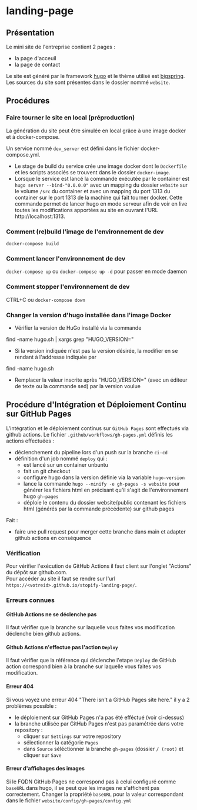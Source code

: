 # landing-page
## Présentation
Le mini site de l'entreprise contient 2 pages :
- la page d'acceuil
- la page de contact

Le site est généré par le framework [hugo](https://gohugo.io/) et le thème utilisé est [bigspring](https://themes.gohugo.io/bigspring-hugo-startup-theme/).
Les sources du site sont présentes dans le dossier nommé `website`.

## Procédures
### Faire tourner le site en local (préproduction)
La génération du site peut être simulée en local grâce à une image docker et à docker-compose.

Un service nommé `dev_server` est défini dans le fichier docker-compose.yml.
- Le stage de build du service crée une image docker dont le `Dockerfile` et les scripts associés se trouvent dans le dossier `docker-image`.
- Lorsque le service est lancé la commande exécutée par le container est `hugo server --bind-"0.0.0.0"` avec un mapping du dossier `website` sur le volume `/src` du container et avec un mapping du port 1313 du container sur le port 1313 de la machine qui fait tourner docker. Cette commande permet de lancer hugo en mode serveur afin de voir en live toutes les modifications apportées au site en ouvrant l'URL http://localhost:1313.

### Comment (re)build l'image de l'environnement de dev
`docker-compose build`

### Comment lancer l'environnement de dev
`docker-compose up` ou `docker-compose up -d` pour passer en mode daemon

### Comment stopper l'environnement de dev
CTRL+C ou `docker-compose down`

### Changer la version d'hugo installée dans l'image Docker

* Vérifier la version de HuGo installé via la commande

find -name hugo.sh | xargs grep "HUGO_VERSION="

* Si la version indiquée n'est pas la version désirée, la modifier en se rendant à l'addresse indiquée par

find -name hugo.sh

* Remplacer la valeur inscrite après "HUGO_VERSION=" (avec un éditeur de texte ou la commande sed) par la version voulue

## Procédure d'Intégration et Déploiement Continu sur GitHub Pages
L'intégration et le déploiement continus sur `GitHub Pages` sont effectués via github actions.
Le fichier `.github/workflows/gh-pages.yml` définis les actions effectuées :
- déclenchement du pipeline lors d'un push sur la branche `ci-cd`
- définition d'un job nommé `deploy` qui :
  - est lancé sur un container unbuntu
  - fait un git checkout
  - configure hugo dans la version définie via la variable `hugo-version`
  - lance la commande `hugo --minify -e gh-pages -s website` pour générer les fichiers html en précisant qu'il s'agit de l'environnement hugo `gh-pages`
  - déploie le contenu du dossier website/public contenant les fichiers html (générés par la commande précédente) sur github pages

Fait :
- faire une pull request pour merger cette branche dans main et adapter github actions en conséquence

### Vérification
Pour vérifier l'exécution de GitHub Actions il faut client sur l'onglet "Actions" du dépôt sur github.com.  
Pour accéder au site il faut se rendre sur l'url `https://<votreid>.github.io/stopify-landing-page/`.

### Erreurs connues
#### GitHub Actions ne se déclenche pas
Il faut vérifier que la branche sur laquelle vous faites vos modification déclenche bien github actions.

#### Github Actions n'effectue pas l'action `Deploy`
Il faut vérifier que la référence qui déclenche l'etape `Deploy` de GitHub action correspond bien à la branche sur laquelle vous faites vos modification. 

#### Erreur 404
Si vous voyez une erreur 404 "There isn't a GitHub Pages site here." il y a 2 problèmes possible :
- le déploiement sur GitHub Pages n'a pas été efféctué (voir ci-dessus)
- la branche utilisée par GitHub Pages n'est pas paramétrée dans votre repository :
  - cliquer sur `Settings` sur votre repository
  - sélectionner la catégorie `Pages`
  - dans `Source` séléctionner la branche `gh-pages` (dossier `/ (root)` et cliquer sur `Save`

#### Erreur d'affichages des images
Si le FQDN GitHub Pages ne correspond pas à celui configuré comme `baseURL` dans hugo, il se peut que les images ne s'affichent pas correctement.
Changer la propriété `baseURL` pour la valeur correspondant dans le fichier `website/config/gh-pages/config.yml`
